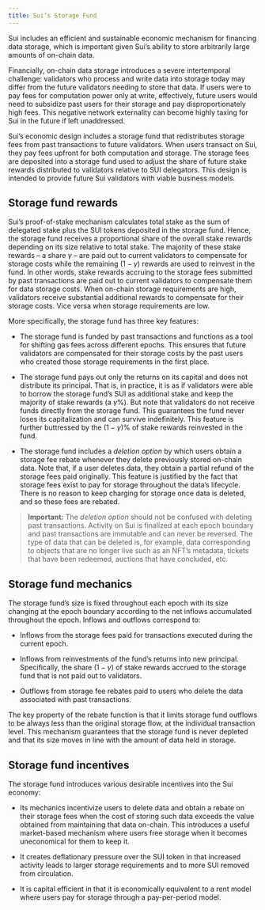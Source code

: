 ```yaml
---
title: Sui’s Storage Fund
---
```


Sui includes an efficient and sustainable economic mechanism for financing data storage, which is important given Sui’s ability to store arbitrarily large amounts of on-chain data.

Financially, on-chain data storage introduces a severe intertemporal challenge: validators who process and write data into storage today may differ from the future validators needing to store that data. If users were to pay fees for computation power only at write, effectively, future users would need to subsidize past users for their storage and pay disproportionately high fees. This negative network externality can become highly taxing for Sui in the future if left unaddressed.

Sui’s economic design includes a storage fund that redistributes storage fees from past transactions to future validators. When users transact on Sui, they pay fees upfront for both computation and storage. The storage fees are deposited into a storage fund used to adjust the share of future stake rewards distributed to validators relative to SUI delegators. This design is intended to provide future Sui validators with viable business models.


## Storage fund rewards

Sui’s proof-of-stake mechanism calculates total stake as the sum of delegated stake plus the SUI tokens deposited in the storage fund. Hence, the storage fund receives a proportional share of the overall stake rewards depending on its size relative to total stake. The majority of these stake rewards –  a share $\gamma$ – are paid out to current validators to compensate for storage costs while the remaining $(1-\gamma)$ rewards are used to reinvest in the fund. In other words, stake rewards accruing to the storage fees submitted by past transactions are paid out to current validators to compensate them for data storage costs. When on-chain storage requirements are high, validators receive substantial additional rewards to compensate for their storage costs. Vice versa when storage requirements are low. 

More specifically, the storage fund has three key features:

* The storage fund is funded by past transactions and functions as a tool for shifting gas fees across different epochs. This ensures that future validators are compensated for their storage costs by the past users who created those storage requirements in the first place.

* The storage fund pays out only the returns on its capital and does not distribute its principal. That is, in practice, it is as if validators were able to borrow the storage fund’s SUI as additional stake and keep the majority of stake rewards (a $\gamma$%). But note that validators do not receive funds directly from the storage fund. This guarantees the fund never loses its capitalization and can survive indefinitely. This feature is further buttressed by the $(1-\gamma)$% of stake rewards reinvested in the fund.

* The storage fund includes a _deletion option_ by which users obtain a storage fee rebate whenever they delete previously stored on-chain data. Note that, if a user deletes data, they obtain a partial refund of the storage fees paid originally. This feature is justified by the fact that storage fees exist to pay for storage throughout the data’s lifecycle. There is no reason to keep charging for storage once data is deleted, and so these fees are rebated.

> **Important:** The _deletion option_ should not be confused with deleting past transactions. Activity on Sui is finalized at each epoch boundary and  past transactions are immutable and can never be reversed. The type of data that can be deleted is, for example, data corresponding to objects that are no longer live such as an NFT’s metadata, tickets that have been redeemed, auctions that have concluded, etc.

## Storage fund mechanics

The storage fund’s size is fixed throughout each epoch with its size changing at the epoch boundary according to the net inflows accumulated throughout the epoch. Inflows and outflows correspond to:

* Inflows from the storage fees paid for transactions executed during the current epoch.

* Inflows from reinvestments of the fund’s returns into new principal. Specifically, the share $(1-\gamma)$ of stake rewards accrued to the storage fund that is not paid out to validators.

* Outflows from storage fee rebates paid to users who delete the data associated with past transactions.

The key property of the rebate function is that it limits storage fund outflows to be always less than the original storage flow, at the individual transaction level. This mechanism guarantees that the storage fund is never depleted and that its size moves in line with the amount of data held in storage.

## Storage fund incentives

The storage fund introduces various desirable incentives into the Sui economy:

* Its mechanics incentivize users to delete data and obtain a rebate on their storage fees when the cost of storing such data exceeds the value obtained from maintaining that data on-chain. This introduces a useful market-based mechanism where users free storage when it becomes uneconomical for them to keep it.

* It creates deflationary pressure over the SUI token in that increased activity leads to larger storage requirements and to more SUI removed from circulation. 

* It is capital efficient in that it is economically equivalent to a rent model where users pay for storage through a pay-per-period model.
